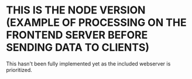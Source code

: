 # THIS IS THE NODE VERSION (EXAMPLE OF PROCESSING ON THE FRONTEND SERVER BEFORE SENDING DATA TO CLIENTS)

This hasn't been fully implemented yet as the included webserver is prioritized.